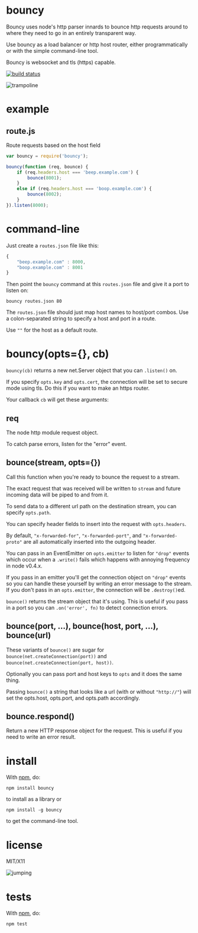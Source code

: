 bouncy
======

Bouncy uses node's http parser innards to bounce http requests around to where
they need to go in an entirely transparent way.

Use bouncy as a load balancer or http host router, either programmatically or
with the simple command-line tool.

Bouncy is websocket and tls (https) capable.

[![build status](https://secure.travis-ci.org/substack/bouncy.png)](http://travis-ci.org/substack/bouncy)

![trampoline](http://substack.net/images/trampoline.png)

example
=======

route.js
--------

Route requests based on the host field

````javascript
var bouncy = require('bouncy');

bouncy(function (req, bounce) {
    if (req.headers.host === 'beep.example.com') {
        bounce(8001);
    }
    else if (req.headers.host === 'boop.example.com') {
        bounce(8002);
    }
}).listen(8000);
````

command-line
============

Just create a `routes.json` file like this:

````javascript
{
    "beep.example.com" : 8000,
    "boop.example.com" : 8001
}
````

Then point the `bouncy` command at this `routes.json` file and give it a port to
listen on:

    bouncy routes.json 80

The `routes.json` file should just map host names to host/port combos.
Use a colon-separated string to specify a host and port in a route.

Use `""` for the host as a default route.

bouncy(opts={}, cb)
===================

`bouncy(cb)` returns a new net.Server object that you can `.listen()` on.

If you specify `opts.key` and `opts.cert`, the connection will be set to secure
mode using tls. Do this if you want to make an https router.

Your callback `cb` will get these arguments:

req
---

The node http module request object.

To catch parse errors, listen for the "error" event.

bounce(stream, opts={})
-----------------------

Call this function when you're ready to bounce the request to a stream.

The exact request that was received will be written to `stream` and future
incoming data will be piped to and from it.

To send data to a different url path on the destination stream, you can specify
`opts.path`.

You can specify header fields to insert into the request with `opts.headers`.

By default, `"x-forwarded-for"`, `"x-forwarded-port"`, and `"x-forwarded-proto"`
are all automatically inserted into the outgoing header.

You can pass in an EventEmitter on `opts.emitter` to listen for `"drop"` events
which occur when a `.write()` fails which happens with annoying frequency in
node v0.4.x.

If you pass in an emitter you'll get the connection object on `"drop"` events so
you can handle these yourself by writing an error message to the stream. If you
don't pass in an `opts.emitter`, the connection will be `.destroy()`ed.

`bounce()` returns the stream object that it's using. This is useful if you pass
in a port so you can `.on('error', fn)` to detect connection errors.

bounce(port, ...), bounce(host, port, ...), bounce(url)
-------------------------------------------------------

These variants of `bounce()` are sugar for
`bounce(net.createConnection(port))`
and
`bounce(net.createConnection(port, host))`.

Optionally you can pass port and host keys to `opts` and it does the same thing.

Passing `bounce()` a string that looks like a url (with or without `"http://"`)
will set the opts.host, opts.port, and opts.path accordingly.

bounce.respond()
----------------

Return a new HTTP response object for the request.
This is useful if you need to write an error result.

install
=======

With [npm](http://npmjs.org), do:

    npm install bouncy

to install as a library or

    npm install -g bouncy

to get the command-line tool.

license
=======

MIT/X11

![jumping](http://substack.net/images/jumping.png)

tests
=====

With [npm](http://npmjs.org), do:

    npm test

